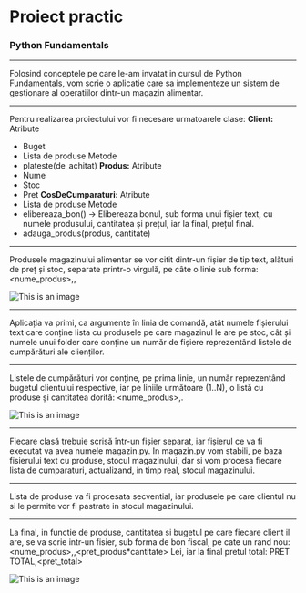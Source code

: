 # Proiect practic
### Python Fundamentals

---

Folosind conceptele pe care le-am invatat in cursul de Python Fundamentals, vom
scrie o aplicatie care sa implementeze un sistem de gestionare al operatiilor dintr-un magazin
alimentar.

---

Pentru realizarea proiectului vor fi necesare urmatoarele clase:
**Client:**
Atribute
- Buget
- Lista de produse
Metode
- plateste(de_achitat)
**Produs:**
Atribute
- Nume
- Stoc
- Pret
**CosDeCumparaturi:**
Atribute
- Lista de produse
Metode
- elibereaza_bon() -> Elibereaza bonul, sub forma unui fișier text, cu numele
produsului, cantitatea și prețul, iar la final, prețul final.
- adauga_produs(produs, cantitate)

---

Produsele magazinului alimentar se vor citit dintr-un fișier de tip text, alături de preț
și stoc, separate printr-o virgulă, pe câte o linie sub forma:
<nume_produs>,<stoc>,<pret>

![This is an image](https://lh3.googleusercontent.com/KKf4VRT-LdtolBDqTk6YEW0fZnKRgetxNDeaoihBhs-9Pv8mK0x59ITX3MbwHB8oW7qsA5lJtVUNr0KLXq0vzJg-NEKbynUylfSSWl9qy6GZOEV_sJJbZ1fys0nu-Bv8-3FaylM4KipJ7COKNYUXRm5hBXSB3ZvrEusGRVDaUlnQ6MSQSlY5NofbU6AzVib5cdgvM9AgO5kB_u5sXk6m7DjnR9nCvRP1Rm15kvluRNzg7htNnQP5GjuL7OZXfMTU3tGXpyuQ5AClwG6gFiON2-V9eSIHTOBCuTvP55XOyTGM0Uo6xcUeZmQ1ahqta31O-nOQAF9-It0JVFRkAntXdbymtXXTGVmM4Awdg0_lwZGy974pFlTSNgctoFsKoWAHPQqINPOLfPkGMVsLaV_Mx7SgKBZK9Uatq1ELUthgzYrZVw7sV9D_7kp2GnuSADU36CMtiOChOg4LCejBQyOz1TIO6bXtPfnxffQ_Dwzxbu_y-neQUcLB0u0OzeDwvQcUQs8fnCYntlYwxxhenRQJ-WCS0KvmKZQ72O9YIFVi3_GAy3kKPHy6jidmd-BNBsNq2IKAF5LVgF-0AiPGFqBfEtCSH53lZVksjyyGAR4ccKFJklHw8Hd59dUBqWo6SYtCIsrWL69aYUKjOiCKuvGjAZXiFP2HVJ45rzfyOMFeI9o9G7_4wC520saJCoipRd_zMqLErHgbuMxEOm_McRhREYrKJbRpLjcZ5un-CMPlGwJtPWZXKXMRRfGIvfZpQealTc6gXFLi0G-Jfgz-LsGfWMsvHBFU2yV2GcobmGVrsEHueyPIio4gZC7I3bfjV1_D-oAi5pK52_yfWhaUJRYwHKTG-XrgR6tjAxhL392_S2V0rZ6YAne1gqXOVAyjGKjIv8eZJph4RBNhaJ-2wipEXNp-k8TnWcrBAzEfosBohrQqzw=w232-h210-no?authuser=0)

---

Aplicația va primi, ca argumente în linia de comandă, atât numele fișierului text care
conține lista cu produsele pe care magazinul le are pe stoc, cât și numele unui folder care
conține un număr de fișiere reprezentând listele de cumpărături ale clienților.

---

Listele de cumpărături vor conține, pe prima linie, un număr reprezentând bugetul
clientului respective, iar pe liniile următoare (1..N), o listă cu produse și cantitatea dorită:
<nume_produs>,<cantitate>.

![This is an image](https://lh3.googleusercontent.com/Cl0wJf3hazxScSBNoMah8ufs-544VTHlobLEuLgVm-0ITTkxlzb7g0ooWG0kImJXA-7BiTnkbzHMoL7q7BsOrckOMnOZr0N5QDC2s7zG-nizpiFaiN-8TaOS5M_aTYLSn51dN1p64Qs4BUiHQkwNm3EQ77BQxNs9-1ujt4t4vncdbmwz4673Z7-cxIge99uISnaMgs08pulJotVE4ut3Zw2s2LsSK7ENy_5GEqrZ0-LlMxmDPytD04RELE-VQSWHKv-c8fKRPf3NTS5z6pv2LN7k_HVJIjiCA12voBEFSKz2XiwGUs6s-yLjURfGs0jXseHegF-oDB5x3Wgv8g0JZx4ToOYS0rmMOZNevOqUrbOeKhuT_I7VM2YrOCdcdL-Iv08CcDXyHe0xTiOUkNpc2rlXntE78_yS0TeUbiXL6sFvrvhrKyIuBioPAi66i-bSzBdu0PLvMEzQURKizuXrHMECdUgxcRm9SC-EoCnZz6xp-Kr_0yNpU_KGnk8bQ9MdC57o14E5sNTYiYEQxZk92JokqRDK4P3oLYHc34X3rWKJlopavSOSw_KP-aCC2OzsAeR9awbBaGXTPopo9Q15OzRSfbOI5EzK2cUbp5U8u8qNCqd1Y0FU5hB4OxSi0RKtGXGOEuOD3JOdUaIZMDPvQcoTuyWjB0qLXgLDmQP9buS8ot1SPJ_GrwPmVVMMfcaGlE-4lH6shK_0ykl-7lhGy4FvSUAj4_9oW3DV-Xq9qKBzuG-QJefNvETZzGkDAXX8Zq1RIBlovRwcMlYK3Zok8aW5yFuSSkFQVBiJ-gi8xfVAcaF6Tlp0XY5c6d3PvqBaYQLhI9h2a3ZPzIuMWQGjvxjyJnGluo-6zEz8SbHW3XsG2lJdrMU6ZLd5yfzh0KEffuHsf8OzdZstsMi6cnRXJ5Lrk0mXuM74DgCKUr1WT7giNw=w217-h221-no?authuser=0)

---

Fiecare clasă trebuie scrisă într-un fișier separat, iar fișierul ce va fi executat va avea
numele magazin.py. In magazin.py vom stabili, pe baza fisierului text cu produse, stocul
magazinului, dar si vom procesa fiecare lista de cumparaturi, actualizand, in timp real, stocul
magazinului.

---

Lista de produse va fi procesata secvential, iar produsele pe care clientul nu si le
permite vor fi pastrate in stocul magazinului.

---

La final, in functie de produse, cantitatea si bugetul pe care fiecare client il are, se va
scrie intr-un fisier, sub forma de bon fiscal, pe cate un rand nou:
<nume_produs>,<cantitate>,<pret_produs*cantitate> Lei,
iar la final pretul total:
PRET TOTAL,<pret_total>

![This is an image](https://lh3.googleusercontent.com/AvvCFQLrz2JHlBvCdiMGz4XAwG9L4Jo3gg31XEg2d9wHoU3i8RV2HRUHzeyRa_Lhwq9yI6nu-ZijXuGLCMETCy06xK_LhLN1vB1l1DPif4Ns0ifjE442n9-KxNIizEwWEHr9RCYHgfN77JVL4QHzmdm7rbrJVKxsB7hwEq472yrIQXx4Yzv4EK6SENq0tIsJA8rb2Jh6HQEgFs3bF7e8EeyKFeVmU4asvXympw5Q_eI8_yRDglGb0Huvpol2O9lflAyKgiKDLBh6q5Ndba8sPnx5eUTf4RNLUvs5vFzHBY7gV5dsf1fykBt_OYqbIHmftm2WGKfjI_blYurjZ8Jg0_qQoig5t6tyRhriRSb6CCWS73Pb6shb6X2oP_NarNkYaVLPxftBwyDx0s7xI10IWTRBkE0tLE7Xnsb_x7d3rluhwlFmyQfi-zCAuL6kZL9eSHt_OlrM-u2Nda_6JagmHfzP6_ulZkvz4ZgfuXBaMMPOYPNZXzR2P3rUvs1rliX2-7mvTYhERRVvzNhJnBMvDVmxcbd41aiH8oXgq3A7nK7ubM7w4ZuZnnEXuOSuHbo4n6rOt3TW0ce9TGxG0nS3VHJCigUtOYbQIb8rdraKWN2etx0dHW_A9DtG9LOREBs8R9M1EWMAPfEqqITi9c4tw0y2M6mskJgLJYEYOJqt2Nw3SstPKDq8xQkl5wHc-q9MFYHohGXDpKIYnC1Fx6ujVkENkXNrZlmf9y-nMZVNXcH5itj59cz--X4BwGCJJviWPU4-O1j8bLs_lDqZm5tiIssyiaugHQt2zrVqDa4ZoS1ewpgI9L8zhL5PTD2PYcAUKP8yyooh2lZszgBV1y3XMOpRi9VqL-HwrfgjvXWTf-hABQW4ijIdGJnnaV9vN9yuTMDW446lY7YaC9KNKHOY34tFz4-Esm-TxpYbHOEFgllE_Q=w229-h179-no?authuser=0)